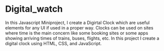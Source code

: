 # Digital_watch
In this Javascript Miniproject, I create a Digirtal Clock which are useful elements for any UI if used in a proper way. Clocks can be used on sites where time is the main concern like some booking sites or some apps showing arriving times of trains, buses, flights, etc.  In this project I create a digital clock using HTML, CSS, and JavaScript.
